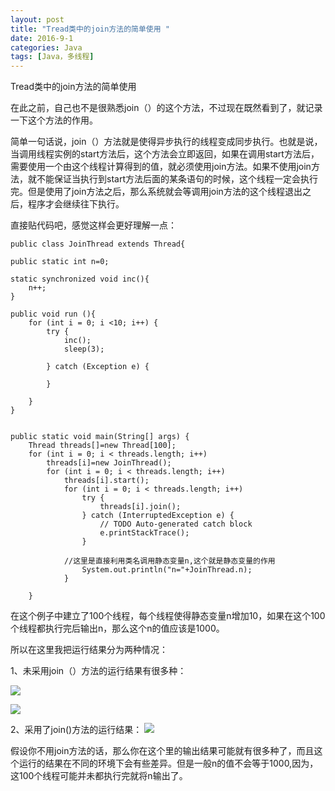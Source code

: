 ```yaml
---
layout: post
title: "Tread类中的join方法的简单使用 "
date: 2016-9-1
categories: Java
tags: [Java，多线程]
---
```

Tread类中的join方法的简单使用

<!-- more -->
在此之前，自己也不是很熟悉join（）的这个方法，不过现在既然看到了，就记录一下这个方法的作用。

简单一句话说，join（）方法就是使得异步执行的线程变成同步执行。也就是说，当调用线程实例的start方法后，这个方法会立即返回，如果在调用start方法后，需要使用一个由这个线程计算得到的值，就必须使用join方法。如果不使用join方法，就不能保证当执行到start方法后面的某条语句的时候，这个线程一定会执行完。但是使用了join方法之后，那么系统就会等调用join方法的这个线程退出之后，程序才会继续往下执行。

直接贴代码吧，感觉这样会更好理解一点：


    public class JoinThread extends Thread{
	
	public static int n=0;
	
	static synchronized void inc(){
		n++;
	}
	
	public void run (){
		for (int i = 0; i <10; i++) {
			try {
				inc();
				sleep(3);
				
			} catch (Exception e) {
				
			}
			
		}
	}
	

	public static void main(String[] args) {
		Thread threads[]=new Thread[100];
		for (int i = 0; i < threads.length; i++) 
			threads[i]=new JoinThread();
			for (int i = 0; i < threads.length; i++) 
				threads[i].start();
				for (int i = 0; i < threads.length; i++) 
					try {
						threads[i].join();
					} catch (InterruptedException e) {
						// TODO Auto-generated catch block
						e.printStackTrace();
					}
				
				//这里是直接利用类名调用静态变量n,这个就是静态变量的作用
					System.out.println("n="+JoinThread.n);
				}
			
		}
		
在这个例子中建立了100个线程，每个线程使得静态变量n增加10，如果在这个100个线程都执行完后输出n，那么这个n的值应该是1000。

所以在这里我把运行结果分为两种情况：

1、未采用join（）方法的运行结果有很多种：

![](http://obzqtmk2d.bkt.clouddn.com/2.PNG)

![](http://obzqtmk2d.bkt.clouddn.com/3.PNG)

2、采用了join()方法的运行结果：
![](http://obzqtmk2d.bkt.clouddn.com/1.PNG)


假设你不用join方法的话，那么你在这个里的输出结果可能就有很多种了，而且这个运行的结果在不同的环境下会有些差异。但是一般n的值不会等于1000,因为，这100个线程可能并未都执行完就将n输出了。
	


